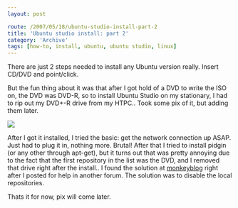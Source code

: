 ```yaml
---
layout: post

route: /2007/05/18/ubuntu-studio-install-part-2
title: 'Ubuntu studio install: part 2'
category: 'Archive'
tags: [how-to, install, ubuntu, ubuntu studio, linux]
---
```


There are just 2 steps needed to install any Ubuntu version really. Insert
CD/DVD and point/click.

But the fun thing about it was that after I got hold of a DVD to write the ISO
on, the DVD was DVD-R, so to install Ubuntu Studio on my stationary, I had to
rip out my DVD+-R drive from my HTPC.. Took some pix of it, but adding them
later.

<img src="/img/blog/imga22ebea86c37fcb440ac1dc8890221c9.webp" class="ph"/>

After I got it installed, I tried the basic: get the network connection up ASAP.
Just had to plug it in, nothing more. Brutal! After that I tried to install
pidgin (or any other through apt-get), but it turns out that was pretty annoying
due to the fact that the first repository in the list was the DVD, and I removed
that drive right after the install.. I found the solution at
<a class="ph" target="_blank" rel="noopener noreferrer" href="http://monkeyblog.org/ubuntu/installing/#enabling_extra_repositories">monkeyblog</a>
right after I posted for help in another forum. The solution was to disable the
local repositories.

Thats it for now, pix will come later.
